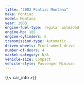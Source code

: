 ```yaml
---
title: "2003 Pontiac Montana"
make: Pontiac
model: Montana
year: 2003
engine-fuel-type: regular unleaded
engine-hp: 185
engine-cylinders: 6
transmission-type: Automatic
driven-wheels: Front wheel drive
number-of-doors: 4
market-category: N/A
vehicle-size: Compact
vehicle-style: Passenger Minivan
---
```


{{< car_info >}}
